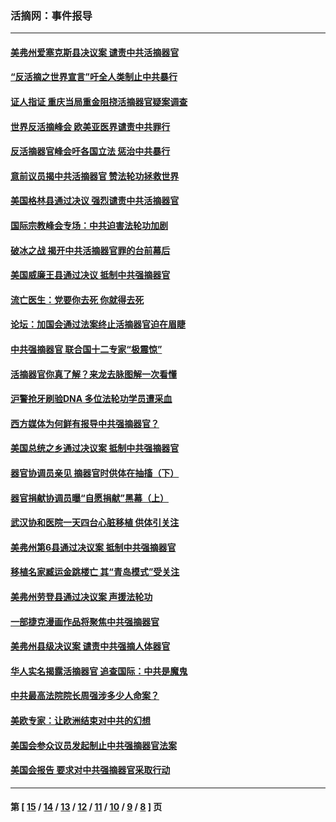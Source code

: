 ### 活摘网：事件报导
---
#### [美弗州爱塞克斯县决议案 谴责中共活摘器官](../../pages/nf5877/n13320919.md?11250430) 
#### [“反活摘之世界宣言”吁全人类制止中共暴行](../../pages/nf5877/n13259730.md?11250430) 
#### [证人指证 重庆当局重金阻挠活摘器官疑案调查](../../pages/nf5877/n13259127.md?11250430) 
#### [世界反活摘峰会 欧美亚医界谴责中共罪行](../../pages/nf5877/n13253550.md?11250430) 
#### [反活摘器官峰会吁各国立法 惩治中共暴行](../../pages/nf5877/n13245052.md?11250430) 
#### [意前议员揭中共活摘器官 赞法轮功拯救世界](../../pages/nf5877/n13203445.md?11250430) 
#### [美国格林县通过决议 强烈谴责中共活摘器官](../../pages/nf5877/n13119367.md?11250430) 
#### [国际宗教峰会专场：中共迫害法轮功加剧](../../pages/nf5877/n13088279.md?11250430) 
#### [破冰之战 揭开中共活摘器官罪的台前幕后](../../pages/nf5877/n13082457.md?11250430) 
#### [美国威廉王县通过决议 抵制中共强摘器官](../../pages/nf5877/n13056521.md?11250430) 
#### [流亡医生：党要你去死 你就得去死](../../pages/nf5877/n13052835.md?11250430) 
#### [论坛：加国会通过法案终止活摘器官迫在眉睫](../../pages/nf5877/n13029839.md?11250430) 
#### [中共强摘器官 联合国十二专家“极震惊”](../../pages/nf5877/n13024313.md?11250430) 
#### [活摘器官你真了解？来龙去脉图解一次看懂](../../pages/nf5877/n13013820.md?11250430) 
#### [沪警抢牙刷验DNA 多位法轮功学员遭采血](../../pages/nf5877/n12969218.md?11250430) 
#### [西方媒体为何鲜有报导中共强摘器官？](../../pages/nf5877/n12932034.md?11250430) 
#### [美国总统之乡通过决议案 抵制中共强摘器官](../../pages/nf5877/n12908242.md?11250430) 
#### [器官协调员亲见 摘器官时供体在抽搐（下）](../../pages/nf5877/n12898622.md?11250430) 
#### [器官捐献协调员曝“自愿捐献”黑幕（上）](../../pages/nf5877/n12878830.md?11250430) 
#### [武汉协和医院一天四台心脏移植 供体引关注](../../pages/nf5877/n12863175.md?11250430) 
#### [美弗州第6县通过决议案 抵制中共强摘器官](../../pages/nf5877/n12805218.md?11250430) 
#### [移植名家臧运金跳楼亡 其“青岛模式”受关注](../../pages/nf5877/n12803746.md?11250430) 
#### [美弗州劳登县通过决议案 声援法轮功](../../pages/nf5877/n12785715.md?11250430) 
#### [一部捷克漫画作品将聚焦中共强摘器官](../../pages/nf5877/n12785954.md?11250430) 
#### [美弗州县级决议案 谴责中共强摘人体器官](../../pages/nf5877/n12721290.md?11250430) 
#### [华人实名揭露活摘器官 追查国际：中共是魔鬼](../../pages/nf5877/n12691724.md?11250430) 
#### [中共最高法院院长周强涉多少人命案？](../../pages/nf5877/n12678074.md?11250430) 
#### [美欧专家：让欧洲结束对中共的幻想](../../pages/nf5877/n12652921.md?11250430) 
#### [美国会参众议员发起制止中共强摘器官法案](../../pages/nf5877/n12627668.md?11250430) 
#### [美国会报告 要求对中共强摘器官采取行动](../../pages/nf5877/n12448233.md?11250430) 

---
#### 第 [ [15](./15.md?11250430) / [14](./14.md?11250430) / [13](./13.md?11250430) / [12](./12.md?11250430) / [11](./11.md?11250430) / [10](./10.md?11250430) / [9](./9.md?11250430) / [8](./8.md?11250430) ] 页
